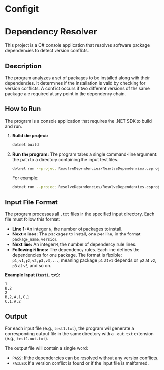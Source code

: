 # Configit
# Dependency Resolver

This project is a C# console application that resolves software package dependencies to detect version conflicts.

## Description

The program analyzes a set of packages to be installed along with their dependencies. It determines if the installation is valid by checking for version conflicts. A conflict occurs if two different versions of the same package are required at any point in the dependency chain.

## How to Run

The program is a console application that requires the .NET SDK to build and run.

1.  **Build the project:**
    ```bash
    dotnet build
    ```
2.  **Run the program:**
    The program takes a single command-line argument: the path to a directory containing the input test files.
    ```bash
    dotnet run --project ResolveDependencies/ResolveDependencies.csproj -- "path/to/your/input/folder"
    ```
    For example:
    ```bash
    dotnet run --project ResolveDependencies/ResolveDependencies.csproj -- "C:\TestFiles"
    ```

## Input File Format

The program processes all `.txt` files in the specified input directory. Each file must follow this format:

*   **Line 1:** An integer `N`, the number of packages to install.
*   **Next `N` lines:** The packages to install, one per line, in the format `package_name,version`.
*   **Next line:** An integer `M`, the number of dependency rule lines.
*   **Following `M` lines:** The dependency rules. Each line defines the dependencies for one package. The format is flexible: `p1,v1,p2,v2,p3,v3,...`, meaning package `p1` at `v1` depends on `p2` at `v2`, `p3` at `v3`, and so on.

**Example Input (`test1.txt`):**
```
1
B,2
2
B,2,A,1,C,1
C,1,A,2
```

## Output

For each input file (e.g., `test1.txt`), the program will generate a corresponding output file in the same directory with a `.out.txt` extension (e.g., `test1.out.txt`).

The output file will contain a single word:
*   `PASS`: If the dependencies can be resolved without any version conflicts.
*   `FAILED`: If a version conflict is found or if the input file is malformed.
